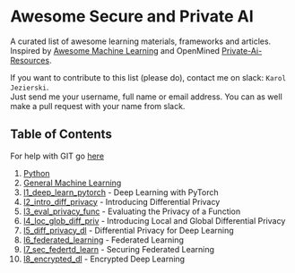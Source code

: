 # Awesome Secure and Private AI

A curated list of awesome learning materials, frameworks and articles. Inspired by [Awesome Machine Learning](https://github.com/josephmisiti/awesome-machine-learning) and OpenMined [Private-Ai-Resources](https://github.com/OpenMined/private-ai-resources).

If you want to contribute to this list (please do), contact me on slack: `Karol Jezierski`.  
Just send me your username, full name or email address. You can as well make a pull request with your name from slack.

## Table of Contents

For help with GIT go [here](files/git.md)

1. [Python](files/python.md)
2. [General Machine Learning](files/general_machine_learning.md)
3. [l1_deep_learn_pytorch](files/l1_deep_learn_pytorch.md) - Deep Learning with PyTorch
4. [l2_intro_diff_privacy](files/l2_intro_diff_privacy.md) - Introducing Differential Privacy
5. [l3_eval_privacy_func](files/l3_eval_privacy_func.md) - Evaluating the Privacy of a Function
6. [l4_loc_glob_diff_priv](files/l4_loc_glob_diff_priv.md) - Introducing Local and Global Differential Privacy
7. [l5_diff_privacy_dl](files/l5_diff_privacy_dl.md) - Differential Privacy for Deep Learning
8. [l6_federated_learning](files/l6_federated_learning.md) - Federated Learning
9. [l7_sec_federtd_learn](files/l7_sec_federtd_learn.md) - Securing Federated Learning
10. [l8_encrypted_dl](files/l7_sec_federtd_learn.md) - Encrypted Deep Learning
